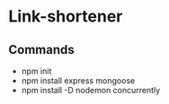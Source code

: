 # Link-shortener

## Commands

* npm init
* npm install express mongoose
* npm install -D nodemon concurrently